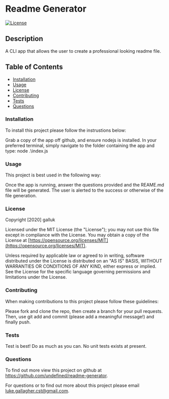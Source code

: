 <!-- @format -->

# Readme Generator

[![License](https://img.shields.io/badge/License-MIT-yellow.svg)](https://opensource.org/licenses/MIT)

## Description

A CLI app that allows the user to create a professional looking readme file.

## Table of Contents

- [Installation](#-installation)
- [Usage](#-usage)
- [License](#-license)
- [Contributing](#-contributing)
- [Tests](#-tests)
- [Questions](#-questions)

### Installation

To install this project please follow the instrustions below:

Grab a copy of the app off github, and ensure nodejs is installed. In your preferred terminal, simply navigate to the folder containing the app and type: node .\index.js

### Usage

This project is best used in the following way:

Once the app is running, answer the questions provided and the REAME.md file will be generated. The user is alerted to the success or otherwise of the file generation.

### License

Copyright [2020] galluk

Licensed under the MIT License (the "License");
you may not use this file except in compliance with the License.
You may obtain a copy of the License at [https://opensource.org/licenses/MIT](https://opensource.org/licenses/MIT).

Unless required by applicable law or agreed to in writing, software
distributed under the License is distributed on an "AS IS" BASIS,
WITHOUT WARRANTIES OR CONDITIONS OF ANY KIND, either express or implied.
See the License for the specific language governing permissions and
limitations under the License.

### Contributing

When making contributions to this project please follow these guidelines:

Please fork and clone the repo, then create a branch for your pull requests. Then, use git add and commit (please add a meaningful message!) and finally push.

### Tests

Test is best! Do as much as you can. No unit tests exists at present.

### Questions

To find out more view this project on github at https://github.com/undefined/readme-generator.

For questions or to find out more about this project please email luke.gallagher.cst@gmail.com.
